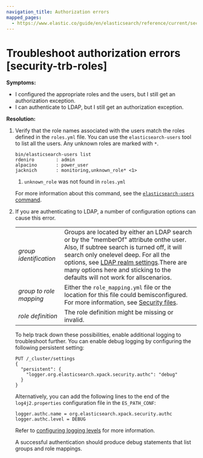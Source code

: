 ```yaml
---
navigation_title: Authorization errors
mapped_pages:
  - https://www.elastic.co/guide/en/elasticsearch/reference/current/security-trb-roles.html
---
```


# Troubleshoot authorization errors  [security-trb-roles]

**Symptoms:**

* I configured the appropriate roles and the users, but I still get an authorization exception.
* I can authenticate to LDAP, but I still get an authorization exception.

**Resolution:**

1. Verify that the role names associated with the users match the roles defined in the `roles.yml` file. You can use the `elasticsearch-users` tool to list all the users. Any unknown roles are marked with `*`.

    ```shell
    bin/elasticsearch-users list
    rdeniro        : admin
    alpacino       : power_user
    jacknich       : monitoring,unknown_role* <1>
    ```

    1. `unknown_role` was not found in `roles.yml`


    For more information about this command, see the [`elasticsearch-users` command](elasticsearch://docs/reference/elasticsearch/command-line-tools/users-command.md).

2. If you are authenticating to LDAP, a number of configuration options can cause this error.

    |     |     |
    | --- | --- |
    | *group identification* | Groups are located by either an LDAP search or by the "memberOf" attribute onthe user. Also, If subtree search is turned off, it will search only onelevel deep. For all the options, see [LDAP realm settings](elasticsearch://docs/reference/elasticsearch/configuration-reference/security-settings.md#ref-ldap-settings).There are many options here and sticking to the defaults will not work for allscenarios. |
    | *group to role mapping* | Either the `role_mapping.yml` file or the location for this file could bemisconfigured. For more information, see [Security files](../../../deploy-manage/security.md). |
    | *role definition* | The role definition might be missing or invalid. |

    To help track down these possibilities, enable additional logging to troubleshoot further. You can enable debug logging by configuring the following persistent setting:

    ```console
    PUT /_cluster/settings
    {
      "persistent": {
        "logger.org.elasticsearch.xpack.security.authc": "debug"
      }
    }
    ```

    Alternatively, you can add the following lines to the end of the `log4j2.properties` configuration file in the `ES_PATH_CONF`:

    ```properties
    logger.authc.name = org.elasticsearch.xpack.security.authc
    logger.authc.level = DEBUG
    ```

    Refer to [configuring logging levels](../../../deploy-manage/monitor/logging-configuration/elasticsearch-log4j-configuration-self-managed.md#configuring-logging-levels) for more information.

    A successful authentication should produce debug statements that list groups and role mappings.


